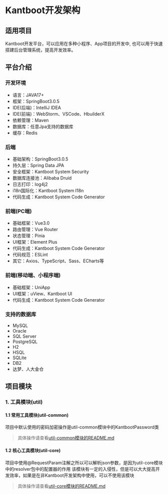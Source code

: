 # Kantboot开发架构

## 适用项目
Kantboot开发平台，可以应用在多种小程序、App项目的开发中, 
也可以用于快速搭建后台管理系统，提高开发效率。

## 平台介绍
### 开发环境
- 语言：JAVA17+
- 框架：SpringBoot3.0.5
- IDE(后端)：IntelliJ IDEA
- IDE(前端)：WebStorm、VSCode、HbuilderX
- 依赖管理：Maven
- 数据库：任意Jpa支持的数据库
- 缓存：Redis

### 后端
- 基础架构：SpringBoot3.0.5
- 持久层：Spring Data JPA
- 安全框架：Kantboot System Security
- 数据库连接池：Alibaba Druid
- 日志打印：log4j2
- i18n国际化：Kantboot System I18n
- 代码生成：Kantboot System Code Generator

### 前端(PC端)
- 基础框架：Vue3.0
- 路由管理：Vue Router
- 状态管理：Pinia
- UI框架：Element Plus
- 代码生成：Kantboot System Code Generator
- 代码规范：ESLint
- 其它：Axios、TypeScript、Sass、ECharts等

### 前端(移动端、小程序端)
- 基础框架：UniApp
- UI框架：uView、Kantboot UI
- 代码生成：Kantboot System Code Generator

### 支持的数据库
- MySQL
- Oracle
- SQL Server
- PostgreSQL
- H2
- HSQL
- SQLite
- DB2
- 达梦、人大金仓

## 项目模块
### 1. 工具模块(util)
#### 1.1 常用工具模块(util-common)
项目中默认使用的密码加密操作是util-common模块中的KantbootPassword类
>具体操作请查看<a href="/util/util-common/README.md">util-common模块的README.md</a>
#### 1.2 核心工具模块(util-core)
项目中使用@RequestParam注解之所以可以解析json参数，是因为util-core模块中的resolver包中的配置器的作用
该模块有一定的入侵性，但是可以大大提高开发效率，如果是在非Kantboot开发架构中使用，可以不使用该模块

>具体操作请查看<a href="/util/util-core/README.md">util-core模块的README.md</a>
